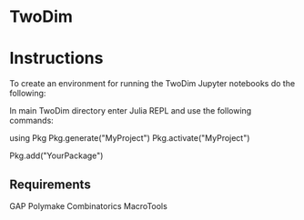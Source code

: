 # TwoDim




# Instructions

To create an environment for running the TwoDim Jupyter notebooks do the following:

In main TwoDim directory enter Julia REPL and use the following commands:

using Pkg
Pkg.generate("MyProject")
Pkg.activate("MyProject")

Pkg.add("YourPackage")

## Requirements
GAP
Polymake
Combinatorics
MacroTools